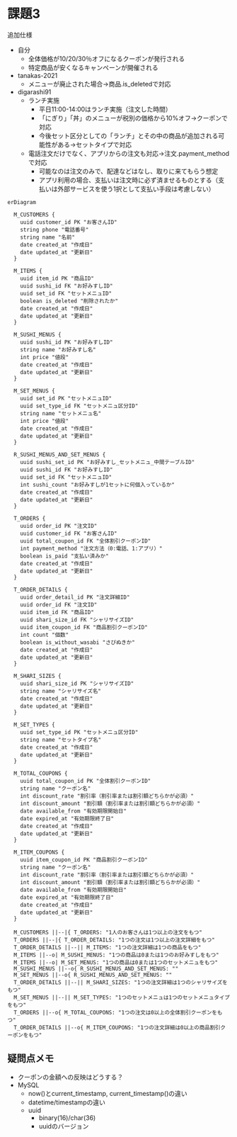 # 課題3

追加仕様

* 自分
  * 全体価格が10/20/30％オフになるクーポンが発行される
  * 特定商品が安くなるキャンペーンが開催される
* tanakas-2021
  * メニューが廃止された場合→商品.is_deletedで対応
* digarashi91
  * ランチ実施
    * 平日11:00-14:00はランチ実施（注文した時間）
    * 「にぎり」「丼」のメニューが税別の価格から10%オフ→クーポンで対応
    * 今後セット区分としての「ランチ」とその中の商品が追加される可能性がある→セットタイプで対応
  * 電話注文だけでなく、アプリからの注文も対応→注文.payment_methodで対応
    * 可能なのは注文のみで、配達などはなし、取りに来てもらう想定
    * アプリ利用の場合、支払いは注文時に必ず済ませるものとする（支払いは外部サービスを使う1択として支払い手段は考慮しない）

```mermaid
erDiagram

  M_CUSTOMERS {
    uuid customer_id PK "お客さんID"
    string phone "電話番号"
    string name "名前"
    date created_at "作成日"
    date updated_at "更新日"
  }

  M_ITEMS {
    uuid item_id PK "商品ID"
    uuid sushi_id FK "お好みすしID"
    uuid set_id FK "セットメニュID"
    boolean is_deleted "削除されたか"
    date created_at "作成日"
    date updated_at "更新日"
  }

  M_SUSHI_MENUS {
    uuid sushi_id PK "お好みすしID"
    string name "お好みすし名"
    int price "値段"
    date created_at "作成日"
    date updated_at "更新日"
  }

  M_SET_MENUS {
    uuid set_id PK "セットメニュID"
    uuid set_type_id FK "セットメニュ区分ID"
    string name "セットメニュ名"
    int price "値段"
    date created_at "作成日"
    date updated_at "更新日"
  }

  R_SUSHI_MENUS_AND_SET_MENUS {
    uuid sushi_set_id PK "お好みすし_セットメニュ_中間テーブルID"
    uuid sushi_id FK "お好みすしID"
    uuid set_id FK "セットメニュID"
    int sushi_count "お好みすしが1セットに何個入っているか" 
    date created_at "作成日"
    date updated_at "更新日"
  }

  T_ORDERS {
    uuid order_id PK "注文ID"
    uuid customer_id FK "お客さんID"
    uuid total_coupon_id FK "全体割引クーポンID"
    int payment_method "注文方法（0:電話、1:アプリ）"
    boolean is_paid "支払い済みか"
    date created_at "作成日"
    date updated_at "更新日"
  }

  T_ORDER_DETAILS {
    uuid order_detail_id PK "注文詳細ID"
    uuid order_id FK "注文ID"
    uuid item_id FK "商品ID"
    uuid shari_size_id FK "シャリサイズID"
    uuid item_coupon_id FK "商品割引クーポンID"
    int count "個数"
    boolean is_without_wasabi "さびぬきか"
    date created_at "作成日"
    date updated_at "更新日"
  }

  M_SHARI_SIZES {
    uuid shari_size_id PK "シャリサイズID"
    string name "シャリサイズ名"
    date created_at "作成日"
    date updated_at "更新日"
  }

  M_SET_TYPES {
    uuid set_type_id PK "セットメニュ区分ID"
    string name "セットタイプ名"
    date created_at "作成日"
    date updated_at "更新日"
  }

  M_TOTAL_COUPONS {
    uuid total_coupon_id PK "全体割引クーポンID"
    string name "クーポン名"
    int discount_rate "割引率（割引率または割引額どちらかが必須）"
    int discount_amount "割引額（割引率または割引額どちらかが必須）"
    date available_from "有効期限開始日"
    date expired_at "有効期限終了日"
    date created_at "作成日"
    date updated_at "更新日"
  }

  M_ITEM_COUPONS {
    uuid item_coupon_id PK "商品割引クーポンID"
    string name "クーポン名"
    int discount_rate "割引率（割引率または割引額どちらかが必須）"
    int discount_amount "割引額（割引率または割引額どちらかが必須）"
    date available_from "有効期限開始日"
    date expired_at "有効期限終了日"
    date created_at "作成日"
    date updated_at "更新日"
  }

  M_CUSTOMERS ||--|{ T_ORDERS: "1人のお客さんは1つ以上の注文をもつ"
  T_ORDERS ||--|{ T_ORDER_DETAILS: "1つの注文は1つ以上の注文詳細をもつ"
  T_ORDER_DETAILS ||--|| M_ITEMS: "1つの注文詳細は1つの商品をもつ"
  M_ITEMS ||--o| M_SUSHI_MENUS: "1つの商品は0または1つのお好みすしをもつ"
  M_ITEMS ||--o| M_SET_MENUS: "1つの商品は0または1つのセットメニュをもつ"
  M_SUSHI_MENUS ||--o{ R_SUSHI_MENUS_AND_SET_MENUS: ""
  M_SET_MENUS ||--o{ R_SUSHI_MENUS_AND_SET_MENUS: ""
  T_ORDER_DETAILS ||--|| M_SHARI_SIZES: "1つの注文詳細は1つのシャリサイズをもつ"
  M_SET_MENUS ||--|| M_SET_TYPES: "1つのセットメニュは1つのセットメニュタイプをもつ"
  T_ORDERS ||--o{ M_TOTAL_COUPONS: "1つの注文は0以上の全体割引クーポンをもつ"
  T_ORDER_DETAILS ||--o{ M_ITEM_COUPONS: "1つの注文詳細は0以上の商品割引クーポンをもつ"
```

## 疑問点メモ

- クーポンの金額への反映はどうする？
- MySQL
  - now()とcurrent_timestamp, current_timestamp()の違い
  - datetime/timestampの違い
  - uuid
    - binary(16)/char(36)
    - uuidのバージョン